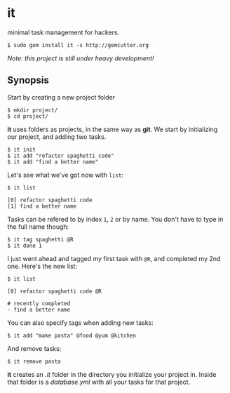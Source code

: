 it
==

minimal task management for hackers.

    $ sudo gem install it -s http://gemcutter.org

_Note: this project is still under heavy development!_

Synopsis
--------

Start by creating a new project folder

    $ mkdir project/
    $ cd project/

**it** uses folders as projects, in the same way as **git**. We start by initializing our project, and adding two tasks.

    $ it init
    $ it add "refactor spaghetti code"
    $ it add "find a better name"

Let's see what we've got now with `list`:

    $ it list

    [0] refactor spaghetti code
    [1] find a better name

Tasks can be refered to by index `1`, `2` or by name. You don't have to type in the full name though:

    $ it tag spaghetti @R
    $ it done 1

I just went ahead and tagged my first task with `@R`, and completed my 2nd one. Here's the new list:

    $ it list

    [0] refactor spaghetti code @R
    
    # recently completed
    - find a better name

You can also specify tags when adding new tasks:

    $ it add "make pasta" @food @yum @kitchen

And remove tasks:

    $ it remove pasta

**it** creates an _.it_ folder in the directory you initialize your project in. Inside that folder is a _database.yml_ with all your tasks for that project.



